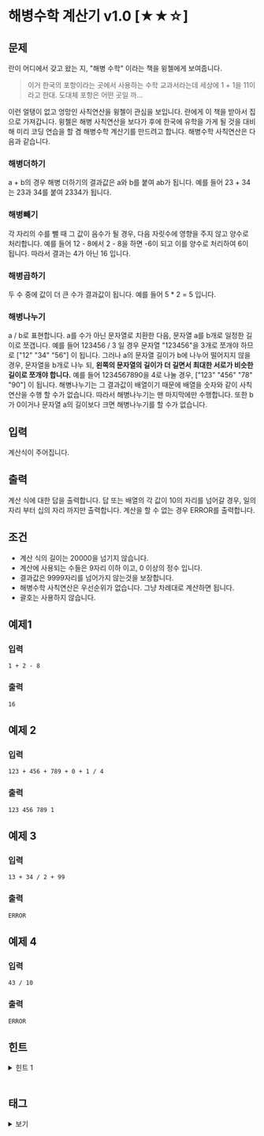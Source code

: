 # 해병수학 계산기 v1.0 [★★☆]

## 문제

란이 어디에서 갖고 왔는 지, "해병 수학" 이라는 책을 윙첼에게 보여줍니다.

> 이거 한국의 포항이라는 곳에서 사용하는 수학 교과서라는데 세상에 1 + 1을 11이라고 한대. 도대체 포항은 어떤 곳일 까...

이런 얼탱이 없고 엉망인 사칙연산을 윙첼이 관심을 보입니다. 란에게 이 책을 받아서 집으로 가져갑니다.
윙첼은 해병 사칙연산을 보다가 후에 한국에 유학을 가게 될 것을 대비해 미리 코딩 연습을 할 겸 해병수학 계산기를 만드려고 합니다. 해병수학 사칙연산은 다음과 같습니다.

### 해병더하기

a + b의 경우 해병 더하기의 결과값은 a와 b를 붙여 ab가 됩니다. 예를 들어 23 + 34는 23과 34를 붙여 2334가 됩니다.

### 해병빼기

각 자리의 수를 뺄 때 그 값이 음수가 될 경우, 다음 자릿수에 영향을 주지 않고 양수로 처리합니다. 예를 들어 12 - 8에서 2 - 8을 하면 -6이 되고 이를 양수로 처리하여 6이 됩니다. 따라서 결과는 4가 아닌 16 입니다.

### 해병곱하기

두 수 중에 값이 더 큰 수가 결과값이 됩니다. 예를 들어 5 * 2 = 5 입니다.

### 해병나누기

a / b로 표현합니다. a를 수가 아닌 문자열로 치환한 다음, 문자열 a를 b개로 일정한 길이로 쪼갭니다. 예를 들어 123456 / 3 일 경우 문자열 "123456"을 3개로 쪼개야 하므로 ["12" "34" "56"] 이 됩니다. 그러나 a의 문자열 길이가 b에 나누어 떨어지지 않을 경우, 문자열을 b개로 나누 되, **왼쪽의 문자열의 길이가 더 길면서 최대한 서로가 비슷한 길이로 쪼개야 합니다.** 예를 들어 1234567890을 4로 나눌 경우, ["123" "456" "78" "90"] 이 됩니다. 해병나누기는 그 결과값이 배열이기 때문에 배열을 숫자와 같이 사칙연산을 수행 할 수가 없습니다. 따라서 해병나누기는 맨 마지막에만 수행합니다. 또한 b가 0이거나 문자열 a의 길이보다 크면 해병나누기를 할 수가 없습니다.

## 입력
계산식이 주어집니다.

## 출력
계산 식에 대한 답을 출력합니다. 답 또는 배열의 각 값이 10의 자리를 넘어갈 경우, 일의 자리 부터 십의 자리 까지만 출력합니다. 계산을 할 수 없는 경우 ERROR를 출력합니다.

## 조건
* 계산 식의 길이는 20000을 넘기지 않습니다.
* 계산에 사용되는 수들은 9자리 이하 이고, 0 이상의 정수 입니다.
* 결과값은 9999자리를 넘어가지 않는것을 보장합니다.
* 해병수학 사칙연산은 우선순위가 없습니다. 그냥 차례대로 계산하면 됩니다.
* 괄호는 사용하지 않습니다.

## 예제1
### 입력
```
1 + 2 - 8
```
### 출력
```
16
```
## 예제 2
### 입력
```
123 + 456 + 789 + 0 + 1 / 4
```
### 출력
```
123 456 789 1
```

## 예제 3
### 입력
```
13 + 34 / 2 + 99
```
### 출력
```
ERROR
```

## 예제 4
### 입력
```
43 / 10
```
### 출력
```
ERROR
```

## 힌트
<details>
<summary>힌트 1</summary>
<ul>
    <li>기열민간인식 사칙연산으로 해결 할 생각은 하지 말자</li>
</ul>
</details>

<br >

## 태그
<details>
<summary>보기</summary>
<ul>
    <li>구현</li>
    <li>덱</li>
    <li>그리디 알고리즘</li>
</ul>
</details>